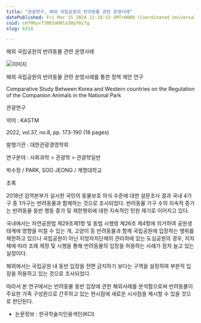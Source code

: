 ```yaml
---
title: "관광연구, 해외 국립공원의 반려동물 관련 운영사례"
datePublished: Fri Mar 15 2024 21:18:53 GMT+0000 (Coordinated Universal Time)
cuid: cm706yv73001m08le30pf0z7g
slug: 6314

---
```



해외 국립공원의 반려동물 관련 운영사례

![이미지](https://cdn.hashnode.com/res/hashnode/image/upload/v1739260789707/c7a8aa8e-50c0-4703-b3e4-718f05e0c5db.jpeg)

해외 국립공원의 반려동물 관련 운영사례를 통한 정책 제안 연구

Comparative Study Between Korea and Western countries on the Regulation of the Companion Animals in the National Park

관광연구

약어 : KASTM

2022, vol.37, no.8, pp. 173-190 (18 pages)

발행기관 : 대한관광경영학회

연구분야 : 사회과학 > 관광학 > 관광학일반

박수정 / PARK, SOO JEONG / 계명대학교

초록

2018년 검역본부가 실시한 국민의 동물보호 의식 수준에 대한 설문조사 결과 국내 4가구 중 1가구는 반려동물과 함께하는 것으로 조사되었다. 반려동물 가구 수의 지속적 증가는 반려동물 동반 행동 증가 및 제한행위에 대한 지속적인 민원 제기로 이어지고 있다.

국내에서는 자연공원법 제29조제1항 및 동법 시행령 제26조 제4항에 의거하여 공원생태계에 영향을 미칠 수 있는 개, 고양이 등 반려동물과 함께 국립공원에 입장하는 행위를 제한하고 있으나 국립공원이 아닌 지방자치단체의 관리하에 있는 도심공원의 경우, 지자체에 따라 조례 제정 및 시행을 통해 반려동물의 입장을 허용하는 사례가 점차 늘고 있는 실정이다.

해외에서는 국립공원 내 동반 입장을 전면 금지하기 보다는 구역을 설정하여 부분적 입장을 허용하고 있는 것으로 조사되었다.

따라서 본 연구에서는 반려동물 동반 입장에 관한 해외사례를 분석함으로써 반려동물이 주요한 가족 구성원으로 간주하고 있는 현시점에 새로운 시사점을 제시할 수 있을 것으로 판단된다.

* 논문정보 : 한국학술지인용색인(KCI)